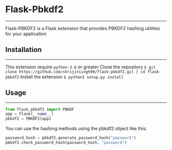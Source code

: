 # Flask-Pbkdf2
---
Flask-PBKDF2 is a Flask extension that provides PBKDF2 hashing utilities for your application

## Installation
---
This extension require ``python-3.6`` or greater
Clone the repository
``
$ git clone https://github.com/shrijitsingh99/flask-pbkdf2.git | cd flask-pbkdf2
``
Install the extension
``
$ python3 setup.py install
``

## Usage
---
```python
from flask_pbkdf2 import PBKDF
app = Flask(__name__)
pbkdf2 = PBKDF2(app)
```

You can use the hashing methods using the pbkdf2 object like this:
```python
password_hash = pbkdf2.generate_password_hash("password")
pbkdf2.check_password_hash(password_hash, "password")
```
